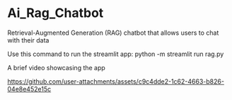 # Ai_Rag_Chatbot
Retrieval-Augmented Generation (RAG) chatbot that allows users to chat with their data

Use this command to run the streamlit app: python -m streamlit run rag.py

A brief video showcasing the app

https://github.com/user-attachments/assets/c9c4dde2-1c62-4663-b826-04e8e452e15c
